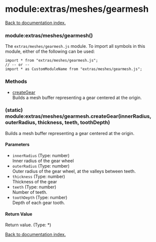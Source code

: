 # module:extras/meshes/gearmesh

[Back to documentation index.](index.md)

<a name='extras_meshes_gearmesh'></a>
### module:extras/meshes/gearmesh()

The <code>extras/meshes/gearmesh.js</code> module.
To import all symbols in this module, either of the following can be used:

    import * from "extras/meshes/gearmesh.js";
    // -- or --
    import * as CustomModuleName from "extras/meshes/gearmesh.js";

### Methods

* [createGear](#extras_meshes_gearmesh.createGear)<br>Builds a mesh buffer representing a gear centered at the origin.

<a name='extras_meshes_gearmesh.createGear'></a>
### (static) module:extras/meshes/gearmesh.createGear(innerRadius, outerRadius, thickness, teeth, toothDepth)

Builds a mesh buffer representing a gear centered at the origin.

#### Parameters

* `innerRadius` (Type: number)<br>Inner radius of the gear wheel
* `outerRadius` (Type: number)<br>Outer radius of the gear wheel, at the valleys between teeth.
* `thickness` (Type: number)<br>Thickness of the gear
* `teeth` (Type: number)<br>Number of teeth.
* `toothDepth` (Type: number)<br>Depth of each gear tooth.

#### Return Value

Return value. (Type: *)

[Back to documentation index.](index.md)
